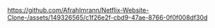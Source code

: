 
https://github.com/AfrahImrann/Netflix-Website-Clone-/assets/149326565/c1f26e2f-cbd9-47ae-8766-0f0f008df30d


